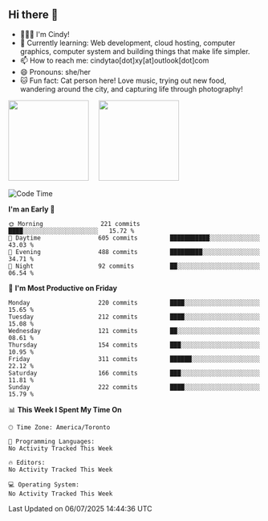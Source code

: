 ## Hi there 👋

<!--
**xinyue296/xinyue296** is a ✨ _special_ ✨ repository because its `README.md` (this file) appears on your GitHub profile.

Here are some ideas to get you started:

- 🔭 I’m currently working on ...
- 🌱 I’m currently learning ...
- 👯 I’m looking to collaborate on ...
- 🤔 I’m looking for help with ...
- 💬 Ask me about ...
- 📫 How to reach me: ...
- 😄 Pronouns: ...
- ⚡ Fun fact: ...
-->
- 👩🏻‍💻 I'm Cindy!
- 🌱 Currently learning: Web development, cloud hosting, computer graphics, computer system and building things that make life simpler.
- 📫 How to reach me: cindytao[dot]xy[at]outlook[dot]com
- 😄 Pronouns: she/her
- 🐱 Fun fact: Cat person here! Love music, trying out new food, wandering around the city, and capturing life through photography!

<!--Github Status: start-->
<div align="left">
  <img height="160em" src="https://github-readme-stats-topaz-two-25.vercel.app/api?username=xinyue296&theme=react&show_icons=true&count_private=true&include_orgs=true&hide=contribs,issues" />
    &nbsp;&nbsp;&nbsp;
  <img height="160em" src="https://github-readme-stats-cindy-taos-projects.vercel.app/api/top-langs/?username=xinyue296&theme=react&count_private=true&include_orgs=true&layout=compact" />
</div>
<!-- Github Status: end-->

<!--START_SECTION:waka-->
![Code Time](http://img.shields.io/badge/Code%20Time-294%20hrs%2036%20mins-blue)

**I'm an Early 🐤** 

```text
🌞 Morning                221 commits         ████░░░░░░░░░░░░░░░░░░░░░   15.72 % 
🌆 Daytime                605 commits         ███████████░░░░░░░░░░░░░░   43.03 % 
🌃 Evening                488 commits         █████████░░░░░░░░░░░░░░░░   34.71 % 
🌙 Night                  92 commits          ██░░░░░░░░░░░░░░░░░░░░░░░   06.54 % 
```
📅 **I'm Most Productive on Friday** 

```text
Monday                   220 commits         ████░░░░░░░░░░░░░░░░░░░░░   15.65 % 
Tuesday                  212 commits         ████░░░░░░░░░░░░░░░░░░░░░   15.08 % 
Wednesday                121 commits         ██░░░░░░░░░░░░░░░░░░░░░░░   08.61 % 
Thursday                 154 commits         ███░░░░░░░░░░░░░░░░░░░░░░   10.95 % 
Friday                   311 commits         ██████░░░░░░░░░░░░░░░░░░░   22.12 % 
Saturday                 166 commits         ███░░░░░░░░░░░░░░░░░░░░░░   11.81 % 
Sunday                   222 commits         ████░░░░░░░░░░░░░░░░░░░░░   15.79 % 
```


📊 **This Week I Spent My Time On** 

```text
🕑︎ Time Zone: America/Toronto

💬 Programming Languages: 
No Activity Tracked This Week

🔥 Editors: 
No Activity Tracked This Week

💻 Operating System: 
No Activity Tracked This Week
```


 Last Updated on 06/07/2025 14:44:36 UTC
<!--END_SECTION:waka-->
